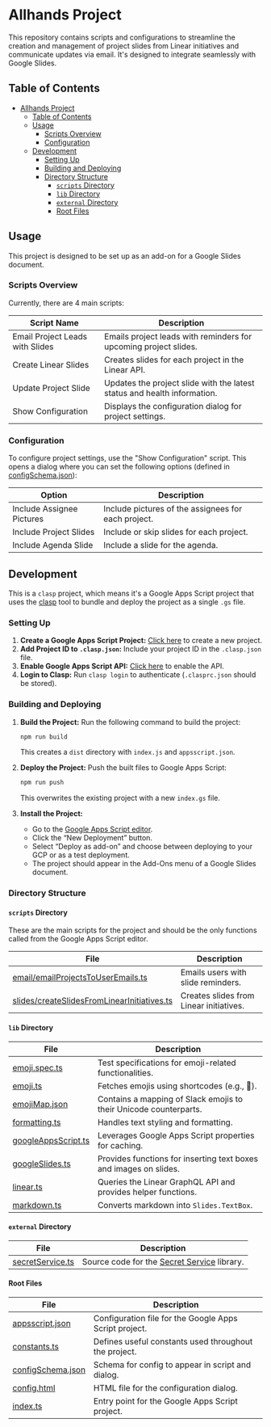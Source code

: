 # Allhands Project

This repository contains scripts and configurations to streamline the creation and management of project slides from Linear initiatives and communicate updates via email. It's designed to integrate seamlessly with Google Slides.

## Table of Contents

- [Allhands Project](#allhands-project)
  - [Table of Contents](#table-of-contents)
  - [Usage](#usage)
    - [Scripts Overview](#scripts-overview)
    - [Configuration](#configuration)
  - [Development](#development)
    - [Setting Up](#setting-up)
    - [Building and Deploying](#building-and-deploying)
    - [Directory Structure](#directory-structure)
      - [`scripts` Directory](#scripts-directory)
      - [`lib` Directory](#lib-directory)
      - [`external` Directory](#external-directory)
      - [Root Files](#root-files)

## Usage

This project is designed to be set up as an add-on for a Google Slides document.

### Scripts Overview

Currently, there are 4 main scripts:

| Script Name                     | Description                                                              |
| ------------------------------- | ------------------------------------------------------------------------ |
| Email Project Leads with Slides | Emails project leads with reminders for upcoming project slides.         |
| Create Linear Slides            | Creates slides for each project in the Linear API.                       |
| Update Project Slide            | Updates the project slide with the latest status and health information. |
| Show Configuration              | Displays the configuration dialog for project settings.                  |

### Configuration

To configure project settings, use the "Show Configuration" script. This opens a dialog where you can set the following options (defined in [configSchema.json](src/configSchema.json)):

| Option                    | Description                                                    |
| ------------------------- | -------------------------------------------------------------- |
| Include Assignee Pictures | Include pictures of the assignees for each project.            |
| Include Project Slides    | Include or skip slides for each project.                       |
| Include Agenda Slide      | Include a slide for the agenda.                                |

## Development

This is a `clasp` project, which means it's a Google Apps Script project that uses the [clasp](https://developers.google.com/apps-script/guides/clasp) tool to bundle and deploy the project as a single `.gs` file.

### Setting Up

1. **Create a Google Apps Script Project:** [Click here](https://script.google.com/home/start) to create a new project.
2. **Add Project ID to `.clasp.json`:** Include your project ID in the `.clasp.json` file.
3. **Enable Google Apps Script API:** [Click here](https://script.google.com/home/usersettings) to enable the API.
4. **Login to Clasp:** Run `clasp login` to authenticate (`.clasprc.json` should be stored).

### Building and Deploying

1. **Build the Project:** Run the following command to build the project:
    ```sh
    npm run build
    ```
    This creates a `dist` directory with `index.js` and `appsscript.json`.

2. **Deploy the Project:** Push the built files to Google Apps Script:
    ```sh
    npm run push
    ```
    This overwrites the existing project with a new `index.gs` file.

3. **Install the Project:**
   - Go to the [Google Apps Script editor](https://script.google.com/home).
   - Click the “New Deployment” button.
   - Select “Deploy as add-on” and choose between deploying to your GCP or as a test deployment.
   - The project should appear in the Add-Ons menu of a Google Slides document.

### Directory Structure

#### `scripts` Directory

These are the main scripts for the project and should be the only functions called from the Google Apps Script editor.

| File                                                                                                   | Description                                      |
| ------------------------------------------------------------------------------------------------------ | ------------------------------------------------ |
| [email/emailProjectsToUserEmails.ts](src/scripts/email/emailProjectLeadsWithSlides.ts)                 | Emails users with slide reminders.               |
| [slides/createSlidesFromLinearInitiatives.ts](src/scripts/slides/createSlidesFromLinearInitiatives.ts) | Creates slides from Linear initiatives.          |

#### `lib` Directory

| File                                               | Description                                                       |
| -------------------------------------------------- | ----------------------------------------------------------------- |
| [emoji.spec.ts](src/lib/emoji.spec.ts)             | Test specifications for emoji-related functionalities.            |
| [emoji.ts](src/lib/emoji.ts)                       | Fetches emojis using shortcodes (e.g., :woman:).                  |
| [emojiMap.json](src/lib/emojiMap.json)             | Contains a mapping of Slack emojis to their Unicode counterparts. |
| [formatting.ts](src/lib/formatting.ts)             | Handles text styling and formatting.                              |
| [googleAppsScript.ts](src/lib/googleAppsScript.ts) | Leverages Google Apps Script properties for caching.              |
| [googleSlides.ts](src/lib/googleSlides.ts)         | Provides functions for inserting text boxes and images on slides. |
| [linear.ts](src/lib/linear.ts)                     | Queries the Linear GraphQL API and provides helper functions.     |
| [markdown.ts](src/lib/markdown.ts)                 | Converts markdown into `Slides.TextBox`.                          |

#### `external` Directory

| File                                              | Description                                                                                   |
| ------------------------------------------------- | --------------------------------------------------------------------------------------------- |
| [secretService.ts](src/external/secretService.ts) | Source code for the [Secret Service](https://github.com/dataful-tech/secret-service) library. |

#### Root Files

| File                                       | Description                                            |
| ------------------------------------------ | ------------------------------------------------------ |
| [appsscript.json](src/appsscript.json)     | Configuration file for the Google Apps Script project. |
| [constants.ts](src/constants.ts)           | Defines useful constants used throughout the project.  |
| [configSchema.json](src/configSchema.json) | Schema for config to appear in script and dialog.      |
| [config.html](src/config.html)             | HTML file for the configuration dialog.                |
| [index.ts](src/index.ts)                   | Entry point for the Google Apps Script project.        |
